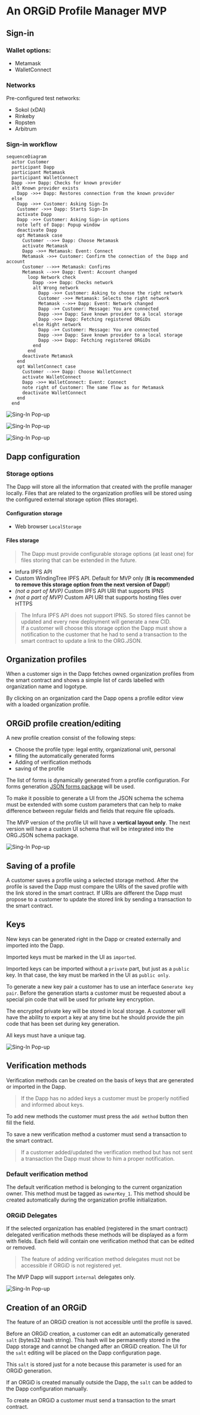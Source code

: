 # An ORGiD Profile Manager MVP

## Sign-in

### Wallet options:

- Metamask
- WalletConnect

### Networks

Pre-configured test networks:

- Sokol (xDAI)
- Rinkeby
- Ropsten
- Arbitrum

### Sign-in workflow

```mermaid
sequenceDiagram
  actor Customer
  participant Dapp
  participant Metamask
  participant WalletConnect
  Dapp ->>+ Dapp: Checks for known provider
  alt Known provider exists
    Dapp ->>+ Dapp: Restores connection from the known provider
  else
    Dapp ->>+ Customer: Asking Sign-In
    Customer ->>+ Dapp: Starts Sign-In
    activate Dapp
    Dapp ->>+ Customer: Asking Sign-in options
    note left of Dapp: Popup window
    deactivate Dapp
    opt Metamask case
      Customer -->>+ Dapp: Choose Metamask
      activate Metamask
      Dapp ->>+ Metamask: Event: Connect
      Metamask ->>+ Customer: Confirm the connection of the Dapp and account
      Customer -->>+ Metamask: Confirms
      Metamask -->>+ Dapp: Event: Account changed
        loop Network check
          Dapp ->>+ Dapp: Checks network
          alt Wrong network
            Dapp ->>+ Customer: Asking to choose the right network
            Customer ->>+ Metamask: Selects the right network
            Metamask -->>+ Dapp: Event: Network changed
            Dapp ->+ Customer: Message: You are connected
            Dapp ->>+ Dapp: Save known provider to a local storage
            Dapp ->>+ Dapp: Fetching registered ORGiDs
          else Right network
            Dapp ->+ Customer: Message: You are connected
            Dapp ->>+ Dapp: Save known provider to a local storage
            Dapp ->>+ Dapp: Fetching registered ORGiDs
          end
        end
      deactivate Metamask
    end
    opt WalletConnect case
      Customer -->>+ Dapp: Choose WalletConnect
      activate WalletConnect
      Dapp ->>+ WalletConnect: Event: Connect
      note right of Customer: The same flow as for Metamask
      deactivate WalletConnect
    end
  end
```

![Sing-In Pop-up](../assets/wf/signin.png)

![Sing-In Pop-up](../assets/wf/main-page.png)

![Sing-In Pop-up](../assets/wf/main-menu.png)

## Dapp configuration

### Storage options

The Dapp will store all the information that created with the profile manager locally. Files that are related to the organization profiles will be stored using the configured external storage option (files storage).
#### Configuration storage

- Web browser `LocalStorage`

#### Files storage

> The Dapp must provide configurable storage options (at least one) for files storing that can be extended in the future.

- Infura IPFS API
- Custom WindingTree IPFS API. Default for MVP only (**It is recommended to remove this storage option from the next version of Dapp!**)
- *(not a part of MVP)* Custom IPFS API URI that supports IPNS
- *(not a part of MVP)* Custom API URI that supports hosting files over HTTPS

> The Infura IPFS API does not support IPNS. So stored files cannot be updated and every new deployment will generate a new CID.<br>
> If a customer will choose this storage option the Dapp must show a notification to the customer that he had to send a transaction to the smart contract to update a link to the ORG.JSON.

## Organization profiles

When a customer sign in the Dapp fetches owned organization profiles from the smart contract and shows a simple list of cards labelled with organization name and logotype.

By clicking on an organization card the Dapp opens a profile editor view with a loaded organization profile.

## ORGiD profile creation/editing

A new profile creation consist of the following steps:

- Choose the profile type: legal entity, organizational unit, personal
- filling the automatically generated forms
- Adding of verification methods
- saving of the profile

The list of forms is dynamically generated from a profile configuration. For forms generation [JSON forms package](https://jsonforms.io/) will be used.

To make it possible to generate a UI from the JSON schema the schema must be extended with some custom parameters that can help to make difference between regular fields and fields that require file uploads.

The MVP version of the profile UI will have a **vertical layout only**. The next version will have a custom UI schema that will be integrated into the ORG.JSON schema package.

![Sing-In Pop-up](../assets/wf/edit-profile.png)

## Saving of a profile

A customer saves a profile using a selected storage method. After the profile is saved the Dapp must compare the URIs of the saved profile with the link stored in the smart contract. If URIs are different the Dapp must propose to a customer to update the stored link by sending a transaction to the smart contract.

## Keys

New keys can be generated right in the Dapp or created externally and imported into the Dapp.

Imported keys must be marked in the UI as `imported`.

Imported keys can be imported without a `private` part, but just as a `public` key. In that case, the key must be marked in the UI as `public only`.

To generate a new key pair a customer has to use an interface `Generate key pair`. Before the generation starts a customer must be requested about a special pin code that will be used for private key encryption.

The encrypted private key will be stored in local storage. A customer will have the ability to export a key at any time but he should provide the pin code that has been set during key generation.

All keys must have a unique tag.

![Sing-In Pop-up](../assets/wf/keys-page.png)
## Verification methods

Verification methods can be created on the basis of keys that are generated or imported in the Dapp.

> If the Dapp has no added keys a customer must be properly notified and informed about keys.

To add new methods the customer must press the `add method` button then fill the field.

To save a new verification method a customer must send a transaction to the smart contract.

> If a customer added/updated the verification method but has not sent a transaction the Dapp must show to him a proper notification.

### Default verification method

The default verification method is belonging to the current organization owner. This method must be tagged as `ownerKey_1`. This method should be created automatically during the organization profile initialization.

### ORGiD Delegates

If the selected organization has enabled (registered in the smart contract) delegated verification methods these methods will be displayed as a form with fields. Each field will contain one verification method that can be edited or removed.

> The feature of adding verification method delegates must not be accessible if ORGiD is not registered yet.

The MVP Dapp will support `internal` delegates only.

![Sing-In Pop-up](../assets/wf/delegates-page.png)

## Creation of an ORGiD

The feature of an ORGiD creation is not accessible until the profile is saved.

Before an ORGiD creation, a customer can edit an automatically generated `salt` (bytes32 hash string). This hash will be permanently stored in the Dapp storage and cannot be changed after an ORGiD creation. The UI for the `salt` editing will be placed on the Dapp configuration page.

This `salt` is stored just for a note because this parameter is used for an ORGiD generation.

If an ORGiD is created manually outside the Dapp, the `salt` can be added to the Dapp configuration manually.

To create an ORGiD a customer must send a transaction to the smart contract.

